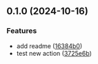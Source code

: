 ## 0.1.0 (2024-10-16)


### Features

* add readme ([16384b0](https://github.com/baumrock/releases-test/commit/16384b0354b707705bb27c0e514683fb34a1dcbd))
* test new action ([3725e6b](https://github.com/baumrock/releases-test/commit/3725e6be545a70e6321b22d0e14960fd1ffc3448))

